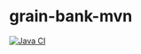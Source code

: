 # grain-bank-mvn
[![Java CI](https://github.com/Farmerobot/grain-bank-mvn/actions/workflows/ci.yml/badge.svg)](https://github.com/Farmerobot/grain-bank-mvn/actions/workflows/ci.yml)
